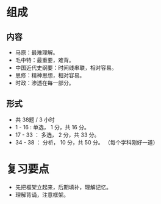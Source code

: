 # 组成

## 内容

* 马原：最难理解。
* 毛中特：最重要，难背。
* 中国近代史纲要：时间线串联，相对容易。
* 思修：精神思想，相对容易。
* 时政：渗透在每一部分。

## 形式
* 共 38题 / 3 小时
* 1 - 16 : 单选， 1 分，共 16 分。
* 17 - 33 ： 多选， 2 分，共 33 分。
* 34 - 38 ： 分析， 10 分，共 50 分。 （每个学科刚好一道）

# 复习要点
* 先把框架立起来，后期填补，理解记忆。
* 理解背诵，注意框架。
